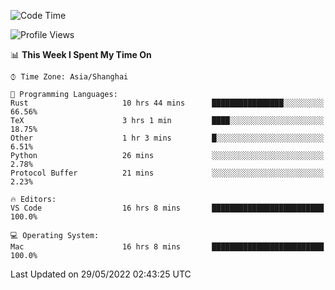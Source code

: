 <!--START_SECTION:waka-->
![Code Time](http://img.shields.io/badge/Code%20Time-1%2C360%20hrs%209%20mins-blue)

![Profile Views](http://img.shields.io/badge/Profile%20Views-43-blue)

📊 **This Week I Spent My Time On** 

```text
⌚︎ Time Zone: Asia/Shanghai

💬 Programming Languages: 
Rust                     10 hrs 44 mins      ████████████████░░░░░░░░░   66.56% 
TeX                      3 hrs 1 min         ████░░░░░░░░░░░░░░░░░░░░░   18.75% 
Other                    1 hr 3 mins         █░░░░░░░░░░░░░░░░░░░░░░░░   6.51% 
Python                   26 mins             ░░░░░░░░░░░░░░░░░░░░░░░░░   2.78% 
Protocol Buffer          21 mins             ░░░░░░░░░░░░░░░░░░░░░░░░░   2.23%

🔥 Editors: 
VS Code                  16 hrs 8 mins       █████████████████████████   100.0%

💻 Operating System: 
Mac                      16 hrs 8 mins       █████████████████████████   100.0%

```


 Last Updated on 29/05/2022 02:43:25 UTC
<!--END_SECTION:waka-->

